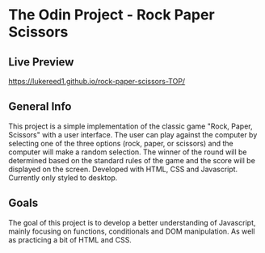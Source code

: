 # The Odin Project - Rock Paper Scissors

## Live Preview

https://lukereed1.github.io/rock-paper-scissors-TOP/

## General Info

This project is a simple implementation of the classic game "Rock, Paper, Scissors" with a user interface. The user can play against the computer by selecting one of the three options (rock, paper, or scissors) and the computer will make a random selection. The winner of the round will be determined based on the standard rules of the game and the score will be displayed on the screen. Developed with HTML, CSS and Javascript. Currently only styled to desktop.

## Goals

The goal of this project is to develop a better understanding of Javascript, mainly focusing on functions, conditionals and DOM manipulation. As well as practicing a bit of HTML and CSS.

